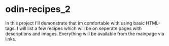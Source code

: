 # odin-recipes_2
In this project I'll demonstrate that im comfortable with using basic HTML-tags.
I will list a few recipes which will be on seperate pages with descriptions and images.
Everything will be available from the mainpage via links.